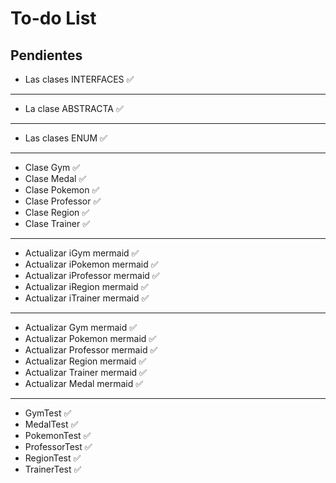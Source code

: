 # To-do List

## Pendientes

- Las clases INTERFACES ✅

---

- La clase ABSTRACTA ✅

---

- Las clases ENUM ✅

---

- Clase Gym ✅
- Clase Medal ✅
- Clase Pokemon ✅
- Clase Professor ✅
- Clase Region ✅
- Clase Trainer ✅

---

- Actualizar iGym mermaid ✅
- Actualizar iPokemon mermaid ✅
- Actualizar iProfessor mermaid ✅
- Actualizar iRegion mermaid ✅
- Actualizar iTrainer mermaid ✅

---

- Actualizar Gym mermaid ✅
- Actualizar Pokemon mermaid ✅
- Actualizar Professor mermaid ✅
- Actualizar Region mermaid ✅ 
- Actualizar Trainer mermaid ✅
- Actualizar Medal mermaid ✅

---

- GymTest ✅
- MedalTest ✅
- PokemonTest ✅
- ProfessorTest ✅
- RegionTest ✅
- TrainerTest ✅